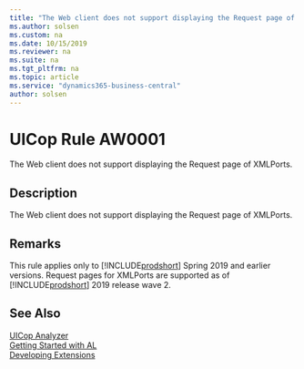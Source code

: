 ```yaml
---
title: "The Web client does not support displaying the Request page of XMLPorts."
ms.author: solsen
ms.custom: na
ms.date: 10/15/2019
ms.reviewer: na
ms.suite: na
ms.tgt_pltfrm: na
ms.topic: article
ms.service: "dynamics365-business-central"
author: solsen
---
```

[//]: # (START>DO_NOT_EDIT)
[//]: # (IMPORTANT:Do not edit any of the content between here and the END>DO_NOT_EDIT.)
[//]: # (Any modifications should be made in the .xml files in the ModernDev repo.)
# UICop Rule AW0001
The Web client does not support displaying the Request page of XMLPorts.  

## Description
The Web client does not support displaying the Request page of XMLPorts.

[//]: # (IMPORTANT: END>DO_NOT_EDIT)
## Remarks

This rule applies only to [!INCLUDE[prodshort](../../includes/prodshort.md)] Spring 2019 and earlier versions. Request pages for XMLPorts are supported as of [!INCLUDE[prodshort](../../includes/prodshort.md)] 2019 release wave 2.

## See Also  
[UICop Analyzer](uicop.md)  
[Getting Started with AL](../devenv-get-started.md)  
[Developing Extensions](../devenv-dev-overview.md)  